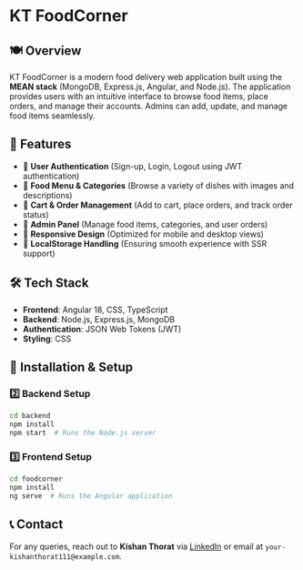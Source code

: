 # KT FoodCorner

## 🍽️ Overview
KT FoodCorner is a modern food delivery web application built using the **MEAN stack** (MongoDB, Express.js, Angular, and Node.js). The application provides users with an intuitive interface to browse food items, place orders, and manage their accounts. Admins can add, update, and manage food items seamlessly.

## 🚀 Features
- 🔹 **User Authentication** (Sign-up, Login, Logout using JWT authentication)
- 🔹 **Food Menu & Categories** (Browse a variety of dishes with images and descriptions)
- 🔹 **Cart & Order Management** (Add to cart, place orders, and track order status)
- 🔹 **Admin Panel** (Manage food items, categories, and user orders)
- 🔹 **Responsive Design** (Optimized for mobile and desktop views)
- 🔹 **LocalStorage Handling** (Ensuring smooth experience with SSR support)

## 🛠️ Tech Stack
- **Frontend**: Angular 18, CSS, TypeScript
- **Backend**: Node.js, Express.js, MongoDB
- **Authentication**: JSON Web Tokens (JWT)
- **Styling**: CSS

## 🔧 Installation & Setup
### 2️⃣ Backend Setup
```sh
cd backend
npm install
npm start  # Runs the Node.js server
```
### 3️⃣ Frontend Setup
```sh
cd foodcorner
npm install
ng serve  # Runs the Angular application
```

## 📞 Contact
For any queries, reach out to **Kishan Thorat** via [LinkedIn](https://linkedin.com/in/kishanthorat) or email at `your-kishanthorat111@example.com`.

